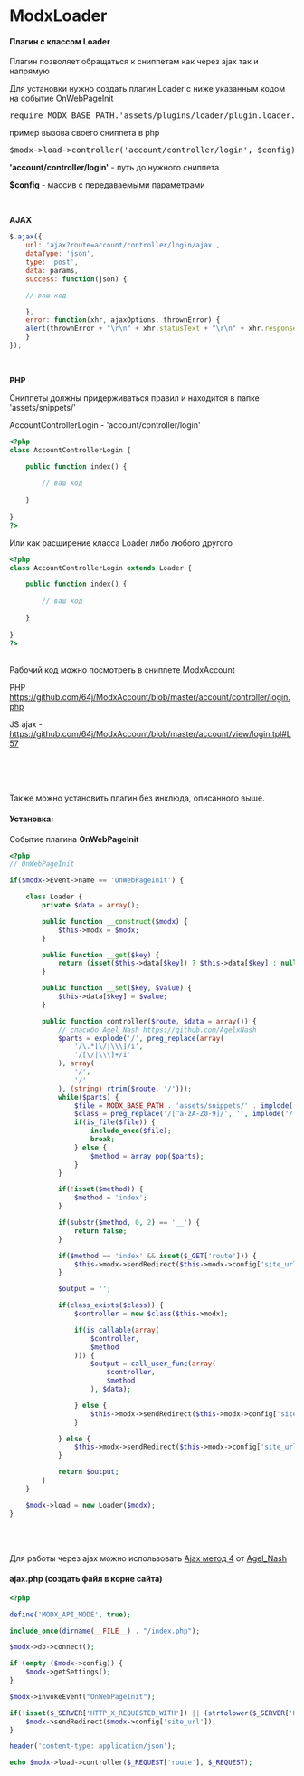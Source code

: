 # ModxLoader

<h4>Плагин с классом Loader</h4>

<p>Плагин позволяет обращаться к сниппетам как через ajax так и напрямую</p>
<p>Для установки нужно создать плагин Loader с ниже указанным кодом на событие OnWebPageInit</p>
<pre>
require MODX_BASE_PATH.'assets/plugins/loader/plugin.loader.php';
</pre>

<p>
пример вызова своего сниппета в php
</p>
<pre>
$modx->load->controller('account/controller/login', $config);
</pre>
<p>
<b>'account/controller/login'</b> - путь до нужного сниппета
</p>
<p>
<p><b>$config</b> - массив с передаваемыми параметрами
</p>

<br>
<p><b>AJAX</b></p>

```js
$.ajax({
    url: 'ajax?route=account/controller/login/ajax',
    dataType: 'json',
    type: 'post',
    data: params,
    success: function(json) {

	// ваш код

    },
    error: function(xhr, ajaxOptions, thrownError) {
	alert(thrownError + "\r\n" + xhr.statusText + "\r\n" + xhr.responseText);
    }
});
```

<br>
<p><b>PHP</b></p>
<p>Сниппеты должны придерживаться правил и находится в папке 'assets/snippets/'</p>
<p>AccountControllerLogin - 'account/controller/login'</p>

```php
<?php
class AccountControllerLogin {

	public function index() {
	
		// ваш код
		
	}
	
}
?>
```

Или как расширение класса Loader либо любого другого

```php
<?php
class AccountControllerLogin extends Loader {

	public function index() {
	
		// ваш код
		
	}
	
}
?>
```

<br>
Рабочий код можно посмотреть в сниппете ModxAccount

PHP https://github.com/64j/ModxAccount/blob/master/account/controller/login.php

JS ajax - https://github.com/64j/ModxAccount/blob/master/account/view/login.tpl#L57

<br>
<br>
<br>
<p>Также можно установить плагин без инклюда, описанного выше. </p>
<h4 id="install_modxLoader">Установка:</h4>
<p>Событие плагина <b>OnWebPageInit</b></p>

```php
<?php
// OnWebPageInit

if($modx->Event->name == 'OnWebPageInit') {

	class Loader {
		private $data = array();

		public function __construct($modx) {
			$this->modx = $modx;
		}

		public function __get($key) {
			return (isset($this->data[$key]) ? $this->data[$key] : null);
		}

		public function __set($key, $value) {
			$this->data[$key] = $value;
		}

		public function controller($route, $data = array()) {
			// спасибо Agel_Nash https://github.com/AgelxNash
			$parts = explode('/', preg_replace(array(
				'/\.*[\/|\\\]/i',
				'/[\/|\\\]+/i'
			), array(
				'/',
				'/'
			), (string) rtrim($route, '/')));
			while($parts) {
				$file = MODX_BASE_PATH . 'assets/snippets/' . implode('/', $parts) . '.php';
				$class = preg_replace('/[^a-zA-Z0-9]/', '', implode('/', $parts));
				if(is_file($file)) {
					include_once($file);
					break;
				} else {
					$method = array_pop($parts);
				}
			}

			if(!isset($method)) {
				$method = 'index';
			}

			if(substr($method, 0, 2) == '__') {
				return false;
			}

			if($method == 'index' && isset($_GET['route'])) {
				$this->modx->sendRedirect($this->modx->config['site_url']);
			}

			$output = '';

			if(class_exists($class)) {
				$controller = new $class($this->modx);

				if(is_callable(array(
					$controller,
					$method
				))) {
					$output = call_user_func(array(
						$controller,
						$method
					), $data);

				} else {
					$this->modx->sendRedirect($this->modx->config['site_url']);
				}

			} else {
				$this->modx->sendRedirect($this->modx->config['site_url']);
			}

			return $output;
		}
	}

	$modx->load = new Loader($modx);
}

```

<br>
<br>
<p>Для работы через ajax можно использовать <a href="http://modx.im/blog/triks/2103.html" target="_blank">Ajax метод 4</a> от <a href="https://github.com/AgelxNash" target="_blank">Agel_Nash</a></p>
<h4 id="ajax_method_4"><b>ajax.php</b> (создать файл в корне сайта)</h4>

```php
<?php

define('MODX_API_MODE', true);

include_once(dirname(__FILE__) . "/index.php");

$modx->db->connect();

if (empty ($modx->config)) {
    $modx->getSettings();
}

$modx->invokeEvent("OnWebPageInit");

if(!isset($_SERVER['HTTP_X_REQUESTED_WITH']) || (strtolower($_SERVER['HTTP_X_REQUESTED_WITH']) != 'xmlhttprequest') || ($_SERVER['REQUEST_METHOD'] != 'POST')){
    $modx->sendRedirect($modx->config['site_url']);
}

header('content-type: application/json');

echo $modx->load->controller($_REQUEST['route'], $_REQUEST);
```
